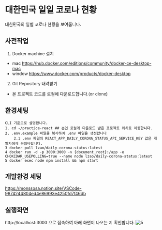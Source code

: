 # 대한민국 일일 코로나 현황
대한민국의 일별 코로나 현황을 보여줍니다.

## 사전작업
1. Docker machine 설치
  - mac https://hub.docker.com/editions/community/docker-ce-desktop-mac   
  - window https://www.docker.com/products/docker-desktop
2. Git Repository 내려받기
  - 본 프로젝트 코드를 로컬에 다운로드합니다.(or clone)

## 환경세팅
```
CLI 기준으로 설명합니다.
1. cd ~/practice-react ## 본인 로컬에 다운로드 받은 프로젝트 위치로 이동합니다. 
2. .env.example 파일을 복사하여 .env 파일을 생성합니다
    2.1 .env 파일의 REACT_APP_DAILY_CORONA_STATUS_API_SERVICE_KEY 값은 개발자에게 문의바랍니다.
3 docker pull lzao/daily-corona-status:latest
4 docker run -d -p 3000:3000 -v {document_root}:/app -e CHOKIDAR_USEPOLLING=true --name node lzao/daily-corona-status:latest
5 docker exec node npm install && npm start
```

## 개발환경 세팅
https://monssosa.notion.site/VSCode-9874244804ed4e86993e4250fd7f46db

## 실행화면
http://localhost:3000 으로 접속하여 아래 화면이 나오는 지 확인합니다.
![5](https://user-images.githubusercontent.com/15684441/143533704-33f0952b-ae1d-4639-a3c7-29e74a33f70a.png)



